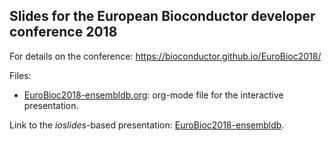 ## Slides for the European Bioconductor developer conference 2018

For details on the conference: https://bioconductor.github.io/EuroBioc2018/

Files:
- [EuroBioc2018-ensembldb.org](EuroBioc2018-ensembldb.org): org-mode file
  for the interactive presentation.
  
Link to the *ioslides*-based presentation: [EuroBioc2018-ensembldb](https://jotsetung.github.io/EuroBioc2018-ensembldb/EuroBioc2018-ensembldb-ioslides.html).
